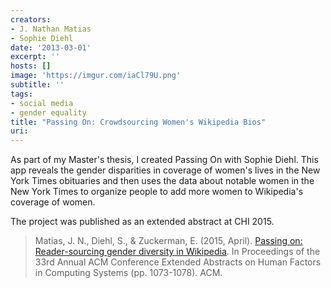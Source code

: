 ```yaml
---
creators:
- J. Nathan Matias
- Sophie Diehl
date: '2013-03-01'
excerpt: ''
hosts: []
image: 'https://imgur.com/iaCl79U.png'
subtitle: ''
tags:
- social media
- gender equality
title: "Passing On: Crowdsourcing Women's Wikipedia Bios"
uri: 
---
```


As part of my Master's thesis, I created Passing On with Sophie Diehl. This app reveals the gender disparities in coverage of women's lives in the New York Times obituaries and then uses the data about notable women in the New York Times to organize people to add more women to Wikipedia's coverage of women. 

The project was published as an extended abstract at CHI 2015.

> Matias, J. N., Diehl, S., & Zuckerman, E. (2015, April). [Passing on: Reader-sourcing gender diversity in Wikipedia](https://dl.acm.org/citation.cfm?id=2732907). In Proceedings of the 33rd Annual ACM Conference Extended Abstracts on Human Factors in Computing Systems (pp. 1073-1078). ACM.
